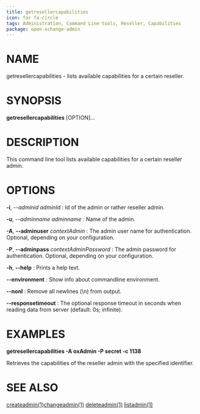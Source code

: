 ```yaml
---
title: getresellercapabilities
icon: far fa-circle
tags: Administration, Command Line tools, Reseller, Capabilities
package: open-xchange-admin
---
```


# NAME

getresellercapabilities - lists available capabilities for a certain reseller. 

# SYNOPSIS

**getresellercapabilities** [OPTION]...

# DESCRIPTION

This command line tool lists available capabilities for a certain reseller admin. 

# OPTIONS

**-i**, *--adminid* *adminId*
: Id of the admin or rather reseller admin.

**-u**, *--adminname* *adminname*
: Name of the admin.

**-A**, **--adminuser** *contextAdmin*
: The admin user name for authentication. Optional, depending on your configuration.

**-P**, **--adminpass** *contextAdminPassword*
: The admin password for authentication. Optional, depending on your configuration.

**-h**, **--help**
: Prints a help text.

**--environment**
: Show info about commandline environment.

**--nonl**
: Remove all newlines (\\n) from output.

**--responsetimeout**
: The optional response timeout in seconds when reading data from server (default: 0s; infinite).

# EXAMPLES

**getresellercapabilities -A oxAdmin -P secret -c 1138**

Retrieves the capabilities of the reseller admin with the specified identifier.

# SEE ALSO

[createadmin(1)](createadmin)[changeadmin(1)](changeadmin) [deleteadmin(1)](deleteadmin) [listadmin(1)](listadmin)
